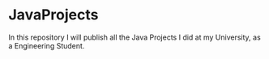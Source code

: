 # JavaProjects

In this repository I will publish all the Java Projects I did at my University, as a Engineering Student.
